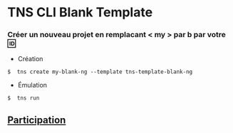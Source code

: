 # TNS CLI Blank Template

### Créer un nouveau projet en remplacant < my > par b<mon ID> par votre :id:

* Création

```
$  tns create my-blank-ng --template tns-template-blank-ng
```

* Émulation

```
$  tns run
```

## [Participation](Participation.md)
